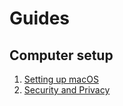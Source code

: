 # Guides

## Computer setup

1. [Setting up macOS](setup-macos.md)
2. [Security and Privacy](security.md)

